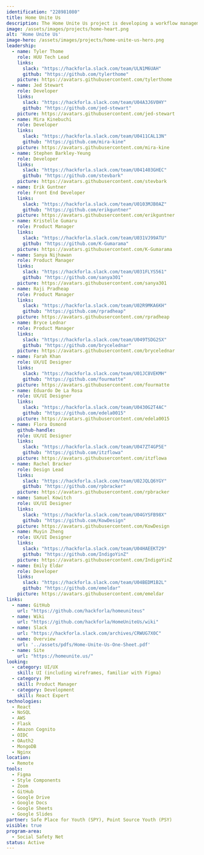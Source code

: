 ```yaml
---
identification: "228981080"
title: Home Unite Us
description: The Home Unite Us project is developing a workflow management tool for community nonprofits to automate and scale their existing Host Home initiatives, prioritizing streamlining of caseworkers' repetitive workloads, reducing institutional bias, and effectively capturing crucial data. <br /><br />Host Home programs are centered around housing young people, 18 - 25 years old. Their approach focuses on low-cost, community-driven intervention by matching a willing host with a guest or group of guests, providing a stable housing environment for youths who are experiencing homelessness and seeking stable housing.
image: /assets/images/projects/home-heart.png
alt: 'Home Unite Us'
image-hero: /assets/images/projects/home-unite-us-hero.png
leadership:
  - name: Tyler Thome
    role: HUU Tech Lead
    links:
      slack: "https://hackforla.slack.com/team/ULN1M6UAH"
      github: "https://github.com/tylerthome"
    picture: https://avatars.githubusercontent.com/tylerthome
  - name: Jed Stewart
    role: Developer
    links:
      slack: "https://hackforla.slack.com/team/U04A3J6V0HY"
      github: "https://github.com/jed-stewart"
    picture: https://avatars.githubusercontent.com/jed-stewart
  - name: Mira Kinebuchi
    role: Developer
    links:
      slack: "https://hackforla.slack.com/team/U0411CAL13N"
      github: "https://github.com/mira-kine"
    picture: https://avatars.githubusercontent.com/mira-kine
  - name: Stephen Barkley-Yeung
    role: Developer
    links:
      slack: "https://hackforla.slack.com/team/U041403GHEC"
      github: "https://github.com/stevbark"
    picture: https://avatars.githubusercontent.com/stevbark
  - name: Erik Guntner
    role: Front End Developer
    links:
      slack: "https://hackforla.slack.com/team/U0103MJB0AZ"
      github: "https://github.com/erikguntner"
    picture: https://avatars.githubusercontent.com/erikguntner
  - name: Kristelle Gumaru
    role: Product Manager
    links:
      slack: "https://hackforla.slack.com/team/U031VJ99ATU"
      github: "https://github.com/K-Gumarama"
    picture: https://avatars.githubusercontent.com/K-Gumarama
  - name: Sanya Nijhawan
    role: Product Manager
    links:
      slack: "https://hackforla.slack.com/team/U031FLYS561"
      github: "https://github.com/sanya301"
    picture: https://avatars.githubusercontent.com/sanya301
  - name: Raji Pradheap
    role: Product Manager
    links:
      slack: "https://hackforla.slack.com/team/U02R9MKA6KH"
      github: "https://github.com/rpradheap"
    picture: https://avatars.githubusercontent.com/rpradheap
  - name: Bryce Lednar
    role: Product Manager
    links:
      slack: "https://hackforla.slack.com/team/U049TSDG2SX"
      github: "https://github.com/brycelednar"
    picture: https://avatars.githubusercontent.com/brycelednar
  - name: Farah Khan
    role: UX/UI Designer
    links:
      slack: "https://hackforla.slack.com/team/U01JC8VEKMH"
      github: "https://github.com/fourmatte"
    picture: https://avatars.githubusercontent.com/fourmatte
  - name: Eduardo De La Rosa
    role: UX/UI Designer
    links:
      slack: "https://hackforla.slack.com/team/U0430G2T4AC"
      github: "https://github.com/edela0015"
    picture: https://avatars.githubusercontent.com/edela0015
  - name: Flora Osmond
    github-handle:
    role: UX/UI Designer
    links:
      slack: "https://hackforla.slack.com/team/U047ZT4GP5E"
      github: "https://github.com/itzflowa"
    picture: https://avatars.githubusercontent.com/itzflowa
  - name: Rachel Bracker
    role: Design Lead
    links:
      slack: "https://hackforla.slack.com/team/U02JQLQ6YGY"
      github: "https://github.com/rpbracker"
    picture: https://avatars.githubusercontent.com/rpbracker
  - name: Samuel Kowitch
    role: UX/UI Designer
    links:
      slack: "https://hackforla.slack.com/team/U04GYSFB98X"
      github: "https://github.com/KowDesign"
    picture: https://avatars.githubusercontent.com/KowDesign
  - name: Muyin Zheng
    role: UX/UI Designer
    links:
      slack: "https://hackforla.slack.com/team/U04HAEEKT29"
      github: "https://github.com/IndigoYinZ"
    picture: https://avatars.githubusercontent.com/IndigoYinZ
  - name: Emily Eldar
    role: Developer
    links:
      slack: "https://hackforla.slack.com/team/U04BEDM1B2L"
      github: "https://github.com/emeldar"
    picture: https://avatars.githubusercontent.com/emeldar
links:
  - name: GitHub
    url: "https://github.com/hackforla/homeuniteus"
  - name: Wiki
    url: "https://github.com/hackforla/HomeUniteUs/wiki"
  - name: Slack
    url: "https://hackforla.slack.com/archives/CRWUG7X0C"
  - name: Overview
    url: '../assets/pdfs/Home-Unite-Us-One-Sheet.pdf'
  - name: Site
    url: "https://homeunite.us/"
looking:
  - category: UI/UX
    skill: UI (including wireframes, familiar with Figma)
  - category: PM
    skill: Product Manager
  - category: Development
    skill: React Expert
technologies:
  - React
  - NoSQL
  - AWS
  - Flask
  - Amazon Cognito
  - OIDC
  - OAuth2
  - MongoDB
  - Nginx
location:
  - Remote
tools:
  - Figma
  - Style Components
  - Zoom
  - GitHub
  - Google Drive
  - Google Docs
  - Google Sheets
  - Google Slides
partner: Safe Place for Youth (SPY), Point Source Youth (PSY)
visible: true
program-area:
  - Social Safety Net
status: Active
---
```


